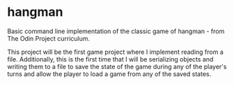 # hangman
Basic command line implementation of the classic game of hangman - from The
Odin Project curriculum.

This project will be the first game project where I implement reading from a
file. Additionally, this is the first time that I will be serializing objects
and writing them to a file to save the state of the game during any of the
player's turns and allow the player to load a game from any of the saved states.